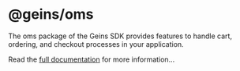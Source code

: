 # @geins/oms

The oms package of the Geins SDK provides features to handle cart, ordering, and checkout processes in your application.

Read the [full documentation](https://sdk.geins.dev/packages/oms/) for more information...

